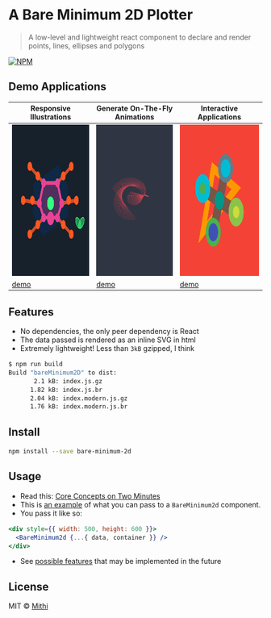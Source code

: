 # A Bare Minimum 2D Plotter

> A low-level and lightweight react component to declare and render points, lines, ellipses and polygons

[![NPM](https://img.shields.io/npm/v/bare-minimum-2d.svg)](https://www.npmjs.com/package/bare-minimum-2d)

## Demo Applications

| Responsive Illustrations                                                            | Generate On-The-Fly Animations                                                      | Interactive Applications                                                            |
| ----------------------------------------------------------------------------------- | ----------------------------------------------------------------------------------- | ----------------------------------------------------------------------------------- |
| [<img src="./example/src/demo1/demo.svg" height="300px" width="300px">][demo_link1] | [<img src="./example/src/demo2/demo.svg" height="300px" width="300px">][demo_link2] | [<img src="./example/src/demo3/demo.svg" height="300px" width="300px">][demo_link3] |
| [demo][demo_link1]                                                                  | [demo][demo_link2]                                                                  | [demo][demo_link3]                                                                  |

[demo_link1]: https://bare-minimum-2d.netlify.app/demo1
[demo_link2]: https://bare-minimum-2d.netlify.app/demo2
[demo_link3]: https://bare-minimum-2d.netlify.app/demo3



## Features

- No dependencies, the only peer dependency is React
- The data passed is rendered as an inline SVG in html
- Extremely lightweight! Less than `3kB` gzipped, I think

```bash
$ npm run build
Build "bareMinimum2D" to dist:
       2.1 kB: index.js.gz
      1.82 kB: index.js.br
      2.04 kB: index.modern.js.gz
      1.76 kB: index.modern.js.br
```

## Install

```bash
npm install --save bare-minimum-2d
```

## Usage

- Read this: [Core Concepts on Two Minutes](./core-concepts.md)
- This is [an example](./example/src/demo1/demoProps.js) of what you can pass to a `BareMinimum2d` component.
- You pass it like so:

```jsx
<div style={{ width: 500, height: 600 }}>
  <BareMinimum2d {...{ data, container }} />
</div>
```
- See [possible features](https://github.com/mithi/bare-minimum-2d/issues/) that may be implemented in the future

## License

MIT © [Mithi](https://github.com/mithi)
